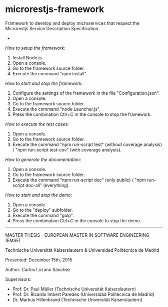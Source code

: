 microrestjs-framework
=====================

Framework to develop and deploy microservices that respect the Microrestjs Service Description Specification.

-

*How to setup the framework:*

1. Install Node.js.
2. Open a console.
3. Go to the framework source folder.
4. Execute the command "npm install".

*How to start and stop the framework:*

1. Configure the settings of the framework in the file "Configuration.json".
2. Open a console.
3. Go to the framework source folder.
4. Execute the command "node Launcher.js". 
5. Press the combination Ctrl+C in the console to stop the framework.

*How to execute the test cases:*

1. Open a console.
2. Go to the framework source folder.
3. Execute the command "npm run-script test" (without coverage analysis) / "npm run-script test-cov" (with coverage analysis).

*How to generate the documentation:*

1. Open a console.
2. Go to the framework source folder.
3. Execute the command "npm run-script doc" (only public) / "npm run-script doc-all" (everything).

*How to start and stop the demo:*

1. Open a console.
2. Go to the "deploy" subfolder.
3. Execute the command "gulp".
4. Press the combination Ctrl+C in the console to stop the demo.

----------------------------------------------------------------------------------
MASTER THESIS - EUROPEAN MASTER IN SOFTWARE ENGINEERING (EMSE)

Technische Universität Kaiserslautern & Universidad Politécnica de Madrid

Presented: December 15th, 2015

Author: Carlos Lozano Sánchez

Supervisors: 
* Prof. Dr. Paul Müller (Technische Universität Kaiserslautern)
* Prof. Dr. Ricardo Imbert Paredes (Universidad Politécnica de Madrid)
* Dr. Markus Hillenbrand (Technische Universität Kaiserslautern)
